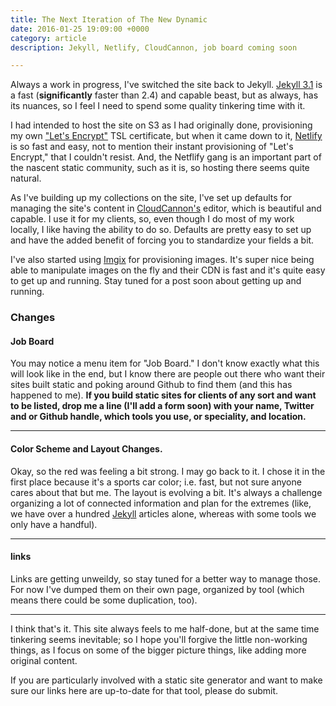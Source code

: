 ```yaml
---
title: The Next Iteration of The New Dynamic
date: 2016-01-25 19:09:00 +0000
category: article
description: Jekyll, Netlify, CloudCannon, job board coming soon

---
```

Always a work in progress, I've switched the site back to Jekyll. [Jekyll 3.1](http://jekyllrb.com/news/2016/01/24/jekyll-3-1-0-released/) is a fast (**significantly** faster than 2.4) and capable beast, but as always, has its nuances, so I feel I need to spend some quality tinkering time with it.

I had intended to host the site on S3 as I had originally done, provisioning my own ["Let's Encrypt"](https://letsencrypt.org/) TSL certificate, but when it came down to it, [Netlify](https://www.netlify.com/) is so fast and easy, not to mention their instant provisioning of "Let's Encrypt," that I couldn't resist. And, the Netflify gang is an important part of the nascent static community, such as it is, so hosting there seems quite natural.

As I've building up my collections on the site, I've set up defaults for managing the site's content in [CloudCannon's](http://cloudcannon.com/) editor, which is beautiful and capable. I use it for my clients, so, even though I do most of my work locally, I like having the ability to do so. Defaults are pretty easy to set up and have the added benefit of forcing you to standardize your fields a bit.

I've also started using [Imgix](https://www.imgix.com/) for provisioning images. It's super nice being able to manipulate images on the fly and their CDN is fast and it's quite easy to get up and running. Stay tuned for a post soon about getting up and running.


### Changes

#### Job Board

You may notice a menu item for "Job Board." I don't know exactly  what this will look like in the end, but I know there are people out there who want their sites built static and poking around Github to find them (and this has happened to me). **If you build static sites for clients of any sort and want to be listed, drop me a line (I'll add a form soon) with your name, Twitter and or Github handle, which tools you use, or speciality, and location.**

---

#### Color Scheme and Layout Changes.

Okay, so the red was feeling a bit strong. I may go back to it. I chose it in the first place because it's a sports car color; i.e. fast, but not sure anyone cares about that but me. The layout is evolving a bit. It's always a challenge organizing a lot of connected information and plan for the extremes (like, we have over a hundred [Jekyll](/tool/jekyll/) articles alone, whereas with some tools we only have a handful).

---

#### links

Links are getting unweildy, so stay tuned for a better way to manage those. For now I've dumped them on their own page, organized by tool (which means there could be some duplication, too).

---

I think that's it. This site always feels to me half-done, but at the same time tinkering seems inevitable; so I hope you'll forgive the little non-working things, as I focus on some of the bigger picture things, like adding more original content.

If you are particularly involved with a static site generator and want to make sure our links here are up-to-date for that tool, please do submit.